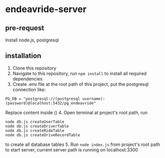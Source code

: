 # endeavride-server

## pre-request

Install node.js, postgresql

## installation

1. Clone this repository
2. Navigate to this repository, run `npm install` to install all required dependencies
3. Create .env file at the root path of this project, put the postgresql connection like:
```
PG_DB = "postgresql://(postgresql username):(password)@localhost:5432/pg_endeavride"
```
Replace content inside ()
4. Open terminal at project's root path, run 
```
node db.js createUserTable
node db.js createDriverTable
node db.js createRideTable
node db.js createDriveRecordTable
```
to create all database tables
5. Run `node index.js` from project's root path to start server, current server path is running on localhost:3300
